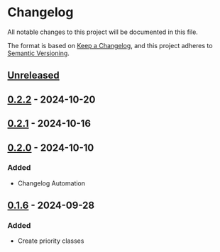 # Changelog

All notable changes to this project will be documented in this file.

The format is based on [Keep a Changelog](https://keepachangelog.com/en/1.1.0/),
and this project adheres to [Semantic Versioning](https://semver.org/spec/v2.0.0.html).

## [Unreleased]

## [0.2.2] - 2024-10-20

## [0.2.1] - 2024-10-16

## [0.2.0] - 2024-10-10

### Added

- Changelog Automation

## [0.1.6] - 2024-09-28

### Added

- Create priority classes

[Unreleased]: https://github.com/TJC-Tools/TJC.Priority/compare/v0.2.2...HEAD

[0.2.2]: https://github.com/TJC-Tools/TJC.Priority/compare/v0.2.1...v0.2.2

[0.2.1]: https://github.com/TJC-Tools/TJC.Priority/compare/v0.2.0...v0.2.1

[0.2.0]: https://github.com/TJC-Tools/TJC.Priority/compare/v0.1.6...v0.2.0

[0.1.6]: https://github.com/TJC-Tools/TJC.Priority/releases/tag/v0.1.6
